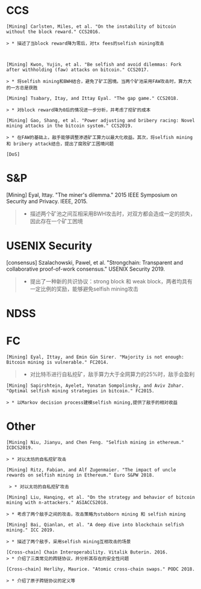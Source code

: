 



# CCS
    [Mining] Carlsten, Miles, et al. "On the instability of bitcoin without the block reward." CCS2016.
    
    > * 描述了当block reward降为零后，对tx fees的selfish mining攻击
    
   
   
    [Mining] Kwon, Yujin, et al. "Be selfish and avoid dilemmas: Fork after withholding (faw) attacks on bitcoin." CCS2017.
    
    > * 将selfish mining和BWH结合，避免了矿工困境。当两个矿池采用FAW攻击时，算力大的一方总是获胜
    
    [Mining] Tsabary, Itay, and Ittay Eyal. "The gap game." CCS2018.
    
    > * 对block reward降为0后的情况进一步分析，并考虑了挖矿的成本
    
    [Mining] Gao, Shang, et al. "Power adjusting and bribery racing: Novel mining attacks in the bitcoin system." CCS2019.
    
    > * 在FAW的基础上，敌手能够调整渗透矿工算力以最大化收益。其次，将selfish mining 和 bribery attack结合，提出了腐败矿工困境问题

    [DoS]


# S&P
   [Mining] Eyal, Ittay. "The miner's dilemma." 2015 IEEE Symposium on Security and Privacy. IEEE, 2015.
   
   > * 描述两个矿池之间互相采用BWH攻击时，对双方都会造成一定的损失，因此存在一个矿工困境



# USENIX Security
   [consensus] Szalachowski, Pawel, et al. "Strongchain: Transparent and collaborative proof-of-work consensus." USENIX Security 2019.
   
   > * 提出了一种新的共识协议：strong block 和 weak block，两者均具有一定比例的奖励，能够避免selfish mining攻击
   
   

# NDSS





# FC
    [Mining] Eyal, Ittay, and Emin Gün Sirer. "Majority is not enough: Bitcoin mining is vulnerable." FC2014.
   
   > * 对比特币进行自私挖矿，敌手算力大于全网算力的25%时，敌手会盈利
  
    [Mining] Sapirshtein, Ayelet, Yonatan Sompolinsky, and Aviv Zohar. "Optimal selfish mining strategies in bitcoin." FC2015.
    
    > * 以Markov decision process建模selfish mining,提供了敌手的相对收益




# Other
    [Mining] Niu, Jianyu, and Chen Feng. "Selfish mining in ethereum." ICDCS2019.
    
    > * 对以太坊的自私挖矿攻击
    
    [Mining] Ritz, Fabian, and Alf Zugenmaier. "The impact of uncle rewards on selfish mining in Ethereum." Euro S&PW 2018.
    
     > * 对以太坊的自私挖矿攻击
     
    [Mining] Liu, Hanqing, et al. "On the strategy and behavior of bitcoin mining with n-attackers." ASIACCS2018.

    > * 考虑了两个敌手之间的攻击，攻击策略为stubborn mining 和 selfish mining

    [Mining] Bai, Qianlan, et al. "A deep dive into blockchain selfish mining." ICC 2019.

    > * 描述了两个敌手，采用selfish mining互相攻击的场景

    [Cross-chain] Chain Interoperability. Vitalik Buterin. 2016.
    > * 介绍了三类常见的跨链协议，并分析其存在的安全性问题
    
    [Cross-chain] Herlihy, Maurice. "Atomic cross-chain swaps." PODC 2018.
    
    > * 介绍了原子跨链协议的定义等


